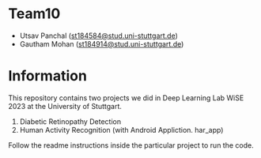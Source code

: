 # Team10
- Utsav Panchal (st184584@stud.uni-stuttgart.de)
- Gautham Mohan (st184914@stud.uni-stuttgart.de)

# Information
This repository contains two projects we did in Deep Learning Lab WiSE 2023 at the University of Stuttgart. 
1) Diabetic Retinopathy Detection
2) Human Activity Recognition (with Android Appliction. har_app)

Follow the readme instructions inside the particular project to run the code. 

